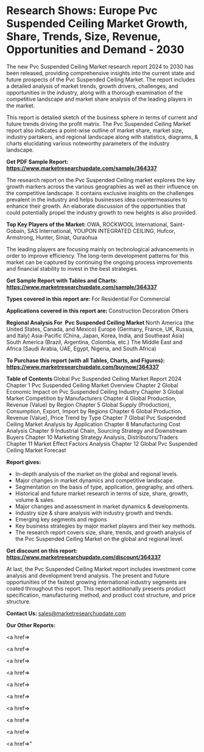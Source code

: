 # Research Shows: Europe Pvc Suspended Ceiling Market Growth, Share, Trends, Size, Revenue, Opportunities and Demand - 2030

The new Pvc Suspended Ceiling Market research report 2024 to 2030 has been released, providing comprehensive insights into the current state and future prospects of the Pvc Suspended Ceiling Market. The report includes a detailed analysis of market trends, growth drivers, challenges, and opportunities in the industry, along with a thorough examination of the competitive landscape and market share analysis of the leading players in the market.

This report is detailed sketch of the business sphere in terms of current and future trends driving the profit matrix. The Pvc Suspended Ceiling Market report also indicates a point-wise outline of market share, market size, industry partakers, and regional landscape along with statistics, diagrams, &amp; charts elucidating various noteworthy parameters of the industry landscape.

<strong><b>Get PDF Sample Report: <a href=https://www.marketresearchupdate.com/sample/364337>https://www.marketresearchupdate.com/sample/364337</a></b></strong>

The research report on the Pvc Suspended Ceiling market explores the key growth markers across the various geographies as well as their influence on the competitive landscape. It contains exclusive insights on the challenges prevalent in the industry and helps businesses idea countermeasures to enhance their growth. An elaborate discussion of the opportunities that could potentially propel the industry growth to new heights is also provided.

<strong><b>Top Key Players of the Market:
</b></strong>OWA, ROCKWOOL International, Saint-Gobain, SAS International, YOUPON INTEGRATED CEILING, Hufcor, Armstrong, Hunter, Siniat, Ouraohua<strong><b>
</b></strong>

The leading players are focusing mainly on technological advancements in order to improve efficiency. The long-term development patterns for this market can be captured by continuing the ongoing process improvements and financial stability to invest in the best strategies.

<strong><b>Get Sample Report with Tables and Charts: <a href=https://www.marketresearchupdate.com/sample/364337>https://www.marketresearchupdate.com/sample/364337</a></b></strong>

<strong><b>Types covered in this report are:
</b></strong>For Residential
For Commercial<strong><b>
</b></strong>

<strong><b>Applications covered in this report are:
</b></strong>Construction
Decoration
Others<strong><b>
</b></strong>

<strong><b>Regional Analysis For  Pvc Suspended Ceiling Market</b></strong><strong><b>
</b></strong>North America (the United States, Canada, and Mexico)
Europe (Germany, France, UK, Russia, and Italy)
Asia-Pacific (China, Japan, Korea, India, and Southeast Asia)
South America (Brazil, Argentina, Colombia, etc.)
The Middle East and Africa (Saudi Arabia, UAE, Egypt, Nigeria, and South Africa)

<strong><b>To Purchase this report (with all Tables, Charts, and Figures): <a href=https://www.marketresearchupdate.com/buynow/364337>https://www.marketresearchupdate.com/buynow/364337</a></b></strong>

<strong><b>Table of Contents</b></strong><strong><b>
</b></strong>Global Pvc Suspended Ceiling Market Report 2024
Chapter 1 Pvc Suspended Ceiling Market Overview
Chapter 2 Global Economic Impact on Pvc Suspended Ceiling Industry
Chapter 3 Global Market Competition by Manufacturers
Chapter 4 Global Production, Revenue (Value) by Region
Chapter 5 Global Supply (Production), Consumption, Export, Import by Regions
Chapter 6 Global Production, Revenue (Value), Price Trend by Type
Chapter 7 Global Pvc Suspended Ceiling Market Analysis by Application
Chapter 8 Manufacturing Cost Analysis
Chapter 9 Industrial Chain, Sourcing Strategy and Downstream Buyers
Chapter 10 Marketing Strategy Analysis, Distributors/Traders
Chapter 11 Market Effect Factors Analysis
Chapter 12 Global Pvc Suspended Ceiling Market Forecast

<strong><b>Report gives:</b></strong>

- In-depth analysis of the market on the global and regional levels.
- Major changes in market dynamics and competitive landscape.
- Segmentation on the basis of type, application, geography, and others.
- Historical and future market research in terms of size, share, growth, volume &amp; sales.
- Major changes and assessment in market dynamics &amp; developments.
- Industry size &amp; share analysis with industry growth and trends.
- Emerging key segments and regions
- Key business strategies by major market players and their key methods.
- The research report covers size, share, trends, and growth analysis of the Pvc Suspended Ceiling Market on the global and regional level.

<strong><b>Get discount on this report: <a href=https://www.marketresearchupdate.com/discount/364337>https://www.marketresearchupdate.com/discount/364337</a></b></strong>

At last, the Pvc Suspended Ceiling Market report includes investment come analysis and development trend analysis. The present and future opportunities of the fastest growing international industry segments are coated throughout this report. This report additionally presents product specification, manufacturing method, and product cost structure, and price structure.

<strong><b>Contact Us:
</b></strong>sales@marketresearchupdate.com

<strong>Our Other Reports:</strong>

<a href=></a>

<a href=></a>

<a href=></a>

<a href=></a>

<a href=></a>

<a href=></a>

<a href=></a>

<a href=></a>

<a href=></a>

<a href=></a>"
